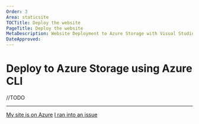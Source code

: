 ```yaml
---
Order: 3
Area: staticsite
TOCTitle: Deploy the website
PageTitle: Deploy the website
MetaDescription: Website Deployment to Azure Storage with Visual Studio Code
DateApproved:
---
```

# Deploy to Azure Storage using Azure CLI

//TODO

----

<a class="tutorial-next-btn" href="/tutorials/static-website/tailing-logs">My site is on Azure</a> <a class="tutorial-feedback-btn" onclick="reportIssue('node-deployment-staticwebsite', 'deploy-explorer')" href="javascript:void(0)">I ran into an issue</a>
